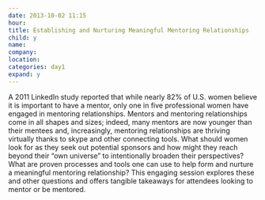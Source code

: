```yaml
---
date: 2013-10-02 11:15
hour:
title: Establishing and Nurturing Meaningful Mentoring Relationships
child: y
name:
company:
location: 
categories: day1
expand: y
---
```

A 2011 LinkedIn study reported that while nearly 82% of U.S. women believe it is important to have a mentor, only one in five professional women have engaged in mentoring relationships. Mentors and mentoring relationships come in all shapes and sizes; indeed, many mentors are now younger than their mentees and, increasingly, mentoring relationships are thriving virtually thanks to skype and other connecting tools. What should women look for as they seek out potential sponsors and how might they reach beyond their “own universe” to intentionally broaden their perspectives? What are proven processes and tools one can use to help form and nurture a meaningful mentoring relationship? This engaging session explores these and other questions and offers tangible takeaways for attendees looking to mentor or be mentored.